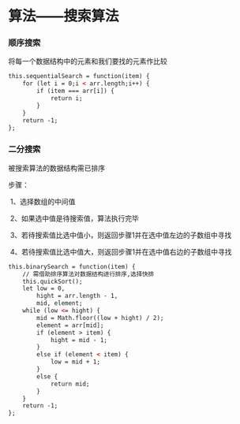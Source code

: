 # 算法——搜索算法

### 顺序搜索

将每一个数据结构中的元素和我们要找的元素作比较

```HTML
this.sequentialSearch = function(item) {
	for (let i = 0;i < arr.length;i++) {
		if (item === arr[i]) {
			return i;
		}
	}
	return -1;
};
```

### 二分搜索

被搜索算法的数据结构需已排序

步骤：

​		1、选择数组的中间值

​		2、如果选中值是待搜索值，算法执行完毕

​		3、若待搜索值比选中值小，则返回步骤1并在选中值左边的子数组中寻找

​		4、若待搜索值比选中值大，则返回步骤1并在选中值右边的子数组中寻找

```HTML
this.binarySearch = function(item) {
	// 需借助排序算法对数据结构进行排序,选择快排
	this.quickSort();
	let low = 0,
		hight = arr.length - 1,
		mid, element;
	while (low <= hight) {
		mid = Math.floor((low + hight) / 2);
		element = arr[mid];
		if (element > item) {
			hight = mid - 1;
		}
		else if (element < item) {
			low = mid + 1;
		}
		else {
			return mid;
		}
	}
	return -1;
};
```
